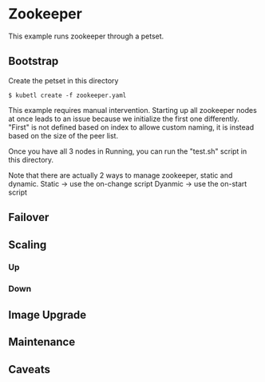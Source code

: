 # Zookeeper

This example runs zookeeper through a petset.

## Bootstrap

Create the petset in this directory
```
$ kubetl create -f zookeeper.yaml
```

This example requires manual intervention. Starting up all zookeeper nodes at
once leads to an issue because we initialize the first one differently. "First" is
not defined based on index to allowe custom naming, it is instead based on the size
of the peer list.

Once you have all 3 nodes in Running, you can run the "test.sh" script in this directory.

Note that there are actually 2 ways to manage zookeeper, static and dynamic.
Static -> use the on-change script
Dyanmic -> use the on-start script

## Failover
## Scaling
### Up
### Down
## Image Upgrade
## Maintenance
## Caveats
